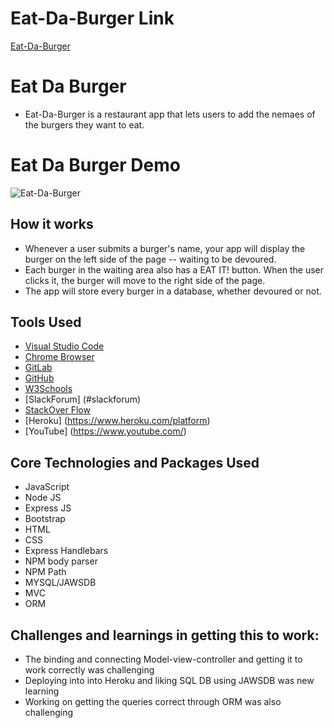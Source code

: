 # Eat-Da-Burger Link
[Eat-Da-Burger](https://young-mesa-78153.herokuapp.com/)

# Eat Da Burger
- Eat-Da-Burger is a restaurant app that lets users to add the nemaes of the burgers they want to eat.

# Eat Da Burger Demo
![Eat-Da-Burger](/Eat-Da-Burger.gif)

## How it works
  - Whenever a user submits a burger's name, your app will display the burger on the left side of the page -- waiting to be devoured.
  - Each burger in the waiting area also has a EAT IT! button. When the user clicks it, the burger will move to the right side of the page.
  - The app will store every burger in a database, whether devoured or not.
  
  
 

## Tools Used

- [Visual Studio Code](#vscode)
- [Chrome Browser](#chrome)
- [GitLab](https://ucb.bootcampcontent.com/)
- [GitHub](https://github.com/)
- [W3Schools](https://www.w3schools.com/default.asp)
- [SlackForum] (#slackforum)
- [StackOver Flow](https://stackoverflow.com/)
- [Heroku] (https://www.heroku.com/platform)
- [YouTube] (https://www.youtube.com/)


## Core Technologies and Packages Used
- JavaScript
- Node JS
- Express JS
- Bootstrap
- HTML
- CSS
- Express Handlebars
- NPM body parser
- NPM Path
- MYSQL/JAWSDB
- MVC 
- ORM

## Challenges and learnings in getting this to work:
 - The binding and connecting Model-view-controller and getting it to work correctly was challenging
 - Deploying into into Heroku and liking SQL DB using JAWSDB was new learning
 - Working on getting the queries correct through ORM was also challenging


